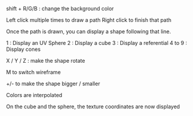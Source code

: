 shift + R/G/B : change the background color

Left click multiple times to draw a path
Right click to finish that path

Once the path is drawn, you can display a shape following that line.

1 : Display an UV Sphere
2 : Display a cube
3 : Display a referential
4 to 9 : Display cones

X / Y / Z : make the shape rotate

M to switch wireframe

+/- to make the shape bigger / smaller

Colors are interpolated



On the cube and the sphere, the texture coordinates are now displayed